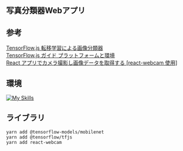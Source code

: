 ## 写真分類器Webアプリ

## 参考
[TensorFlow.js 転移学習による画像分類器](https://codelabs.developers.google.com/codelabs/tensorflowjs-teachablemachine-codelab?hl=ja#0) <br>
[TensorFlow.js ガイド プラットフォームと環境](https://www.tensorflow.org/js/guide/platform_environment?hl=ja)<br>
[React アプリでカメラ撮影し画像データを取得する [react-webcam 使用]](https://blog.usize-tech.com/take-photo-by-react-app/)


## 環境
[![My Skills](https://skillicons.dev/icons?i=react,ts,vite)](https://skillicons.dev)
## ライブラリ
```
yarn add @tensorflow-models/mobilenet
yarn add @tensorflow/tfjs
yarn add react-webcam
```
